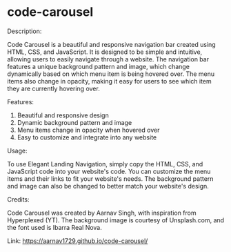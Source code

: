 # code-carousel

Description:

Code Carousel is a beautiful and responsive navigation bar created using HTML, CSS, and JavaScript. 
It is designed to be simple and intuitive, allowing users to easily navigate through a website. 
The navigation bar features a unique background pattern and image, which change dynamically based on which menu item is being hovered over. 
The menu items also change in opacity, making it easy for users to see which item they are currently hovering over.

Features:

1. Beautiful and responsive design
2. Dynamic background pattern and image
3. Menu items change in opacity when hovered over
4. Easy to customize and integrate into any website

Usage:

To use Elegant Landing Navigation, simply copy the HTML, CSS, and JavaScript code into your website's code. 
You can customize the menu items and their links to fit your website's needs. 
The background pattern and image can also be changed to better match your website's design.

Credits:

Code Carousel was created by Aarnav Singh, with inspiration from Hyperplexed (YT). The background image is courtesy of Unsplash.com, and the font used is Ibarra Real Nova.

Link: https://aarnav1729.github.io/code-carousel/
